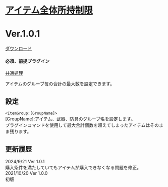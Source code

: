 # [アイテム全体所持制限](https://raw.githubusercontent.com/nuun888/MZ/master/NUUN_GroupMaxItems.js)
# Ver.1.0.1
[ダウンロード](https://raw.githubusercontent.com/nuun888/MZ/master/NUUN_GroupMaxItems.js)
#### 必須、前提プラグイン
[共通処理](https://github.com/nuun888/MZ/blob/master/README/Base.md)  

アイテムのグループ毎の合計の最大数を設定できます。  

## 設定
`<ItemGroup:[GroupName]>`   
[GroupName]:アイテム、武器、防具のグループ名を設定します。  
プラグインコマンドを使用して最大合計個数を超えてしまったアイテムはそのまま残ります。  

## 更新履歴  
2024/9/21 Ver 1.0.1  
購入条件を満たしていてもアイテムが購入できなくなる問題を修正。  
2021/10/20 Ver 1.0.0  
初版  
